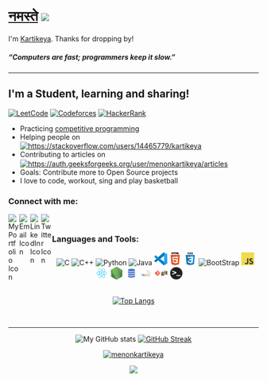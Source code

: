 # [नमस्ते](## "Greetings to you (I greet the divine within you)") <img src="https://emojipedia-us.s3.dualstack.us-west-1.amazonaws.com/thumbs/60/apple/124/person-with-folded-hands_1f64f.png">
I'm <a href="https://youtu.be/yw6Erg83epQ" target="_blank">Kartikeya</a>. Thanks for dropping by! 
##### “Computers are fast; programmers keep it slow.”



*****
## I'm a Student, learning and sharing!

[![LeetCode](https://img.shields.io/badge/-LeetCode-FFA116?style=for-the-badge&logo=LeetCode&logoColor=black)](https://leetcode.com/menonkartikeya)
[![Codeforces](https://img.shields.io/badge/Codeforces-445f9d?style=for-the-badge&logo=Codeforces&logoColor=white)](https://codeforces.com/profile/menonkartikeya) 
[![HackerRank](https://img.shields.io/badge/-Hackerrank-2EC866?style=for-the-badge&logo=HackerRank&logoColor=white)](https://www.hackerrank.com/menonkartikeya)

- Practicing [competitive programming](https://www.stopstalk.com/user/profile/menonkartikeya)
- Helping people on <a href="https://stackoverflow.com/users/14465779/kartikeya" target="_blank"><img align="center" src="https://raw.githubusercontent.com/rahuldkjain/github-profile-readme-generator/master/src/images/icons/Social/stack-overflow.svg" alt="https://stackoverflow.com/users/14465779/kartikeya" height="30" width="40" /></a>
- Contributing to articles on  <a href="https://auth.geeksforgeeks.org/user/https://auth.geeksforgeeks.org/user/menonkartikeya/articles" target="_blank"><img align="center" src="https://raw.githubusercontent.com/rahuldkjain/github-profile-readme-generator/master/src/images/icons/Social/geeks-for-geeks.svg" alt="https://auth.geeksforgeeks.org/user/menonkartikeya/articles" height="30" width="40" /></a>
- Goals: Contribute more to Open Source projects
- I love to code, workout, sing and play basketball


### Connect with me:

[<img align="left" alt="My Portfolio Icon" width="22px" src="https://menonkartikeya.github.io/My-Portfolio/favicon.ico" />](https://menonkartikeya.github.io/My-Portfolio/)
[<img align="left" alt="Email Icon" width="22px" src="https://camo.githubusercontent.com/0f3aa1f457bb92fbd2411761262ce1fb0f766ed74a4f4289bfc4a0b6024335d6/68747470733a2f2f6564656e742e6769746875622e696f2f537570657254696e7949636f6e732f696d616765732f7376672f656d61696c2e737667" />](mailto:menonkartikeya@gmail.com)
[<img align="left" alt="LinkedIn Icon" width="22px" src="https://camo.githubusercontent.com/c8a9c5b414cd812ad6a97a46c29af67239ddaeae08c41724ff7d945fb4c047e5/68747470733a2f2f6564656e742e6769746875622e696f2f537570657254696e7949636f6e732f696d616765732f7376672f6c696e6b6564696e2e737667" />](https://www.linkedin.com/in/kartikeya-menon)
[<img align="left" alt="Twitter Icon" width="22px" src="https://camo.githubusercontent.com/35b0b8bfbd8840f35607fb56ad0a139047fd5d6e09ceb060c5c6f0a5abd1044c/68747470733a2f2f6564656e742e6769746875622e696f2f537570657254696e7949636f6e732f696d616765732f7376672f747769747465722e737667" />](https://twitter.com/menonkartikeya)


<br />

### Languages and Tools:
<div align="center">
 
 <img alt="C" width="26px" src="https://raw.githubusercontent.com/jmnote/z-icons/master/svg/c.svg" />
 <img alt="C++" width="26px" src="https://raw.githubusercontent.com/jmnote/z-icons/master/svg/cpp.svg" />
 <img alt="Python" width="26px" src="https://raw.githubusercontent.com/jmnote/z-icons/master/svg/python.svg" />
 <img alt="Java" width="26px" src="https://raw.githubusercontent.com/jmnote/z-icons/master/svg/java.svg" /> 

 <img alt="Visual Studio Code" width="26px" src="https://raw.githubusercontent.com/github/explore/80688e429a7d4ef2fca1e82350fe8e3517d3494d/topics/visual-studio-code/visual-studio-code.png" />
 <img alt="HTML5" width="26px" src="https://raw.githubusercontent.com/github/explore/80688e429a7d4ef2fca1e82350fe8e3517d3494d/topics/html/html.png" />
 <img alt="CSS3" width="26px" src="https://raw.githubusercontent.com/github/explore/80688e429a7d4ef2fca1e82350fe8e3517d3494d/topics/css/css.png" />
 <img alt="BootStrap" width="26px" src="https://raw.githubusercontent.com/jmnote/z-icons/master/svg/bootstrap.svg" />
 <img alt="JavaScript" width="26px" src="https://raw.githubusercontent.com/github/explore/80688e429a7d4ef2fca1e82350fe8e3517d3494d/topics/javascript/javascript.png" />
 <img alt="React" width="26px" src="https://raw.githubusercontent.com/github/explore/80688e429a7d4ef2fca1e82350fe8e3517d3494d/topics/react/react.png" />
 <img alt="Node.js" width="26px" src="https://raw.githubusercontent.com/github/explore/80688e429a7d4ef2fca1e82350fe8e3517d3494d/topics/nodejs/nodejs.png" />
 <img alt="SQL" width="26px" src="https://raw.githubusercontent.com/github/explore/80688e429a7d4ef2fca1e82350fe8e3517d3494d/topics/sql/sql.png" />
 <img alt="MySQL" width="26px" src="https://raw.githubusercontent.com/github/explore/80688e429a7d4ef2fca1e82350fe8e3517d3494d/topics/mysql/mysql.png" />
 <img alt="Git" width="26px" src="https://raw.githubusercontent.com/github/explore/80688e429a7d4ef2fca1e82350fe8e3517d3494d/topics/git/git.png" />
 <img alt="Terminal" width="26px" src="https://raw.githubusercontent.com/github/explore/80688e429a7d4ef2fca1e82350fe8e3517d3494d/topics/terminal/terminal.png" />
 <br />
 <br />

 [![Top Langs](https://github-readme-stats.vercel.app/api/top-langs/?username=menonkartikeya&theme=dark&layout=compact&langs_count=8)](https://github.com/anuraghazra/github-readme-stats)

 <br />
</div>

*****
<div align="center">
 
 ![My GitHub stats](https://github-readme-stats.vercel.app/api?username=menonkartikeya&show_icons=true&theme=dark&cache_seconds=1800)
 [![GitHub Streak](http://github-readme-streak-stats.herokuapp.com?user=menonkartikeya&theme=dark&date_format=j%20M%5B%20Y%5D&ring=79FE96&fire=79FE96&currStreakLabel=79FE96)](https://git.io/streak-stats)
 
<a href="https://github.com/ryo-ma/github-profile-trophy"><img src="https://github-profile-trophy.vercel.app/?username=menonkartikeya&theme=dark" alt="menonkartikeya" /></a>
 
 <a href="https://visitorbadge.io/status?path=menonkartikeya"><img src="https://api.visitorbadge.io/api/visitors?path=menonkartikeya&label=PROFILE%20VISITS&countColor=%2396f596" /></a> 
</div>
